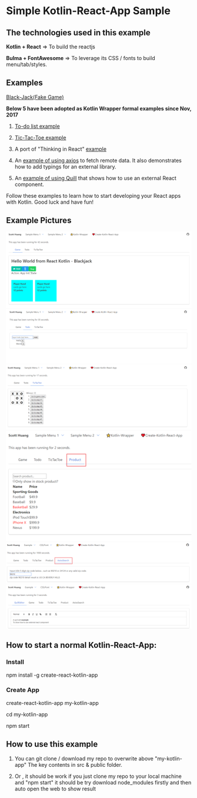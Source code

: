 # **Simple Kotlin-React-App Sample**

## The technologies used in this example  
**Kotlin + React**   => To build the reactjs

**Bulma + FontAwesome**  => To leverage its CSS / fonts to build menu/tab/styles.


## Examples  
[Black-Jack(Fake Game)](src/App/Game/gameUI.kt)

**Below 5 have been adopted as Kotlin Wrapper formal examples since Nov, 2017**

1. [To-do list example](https://github.com/JetBrains/kotlin-wrappers/blob/master/examples/src/main/kotlin/example/Todo.kt) 

2. [Tic-Tac-Toe example](https://github.com/JetBrains/kotlin-wrappers/blob/master/examples/src/main/kotlin/example/TicTacToe.kt)

3. A port of "Thinking in React" [example](https://github.com/JetBrains/kotlin-wrappers/blob/master/examples/src/main/kotlin/example/Product.kt)

4. An [example of using axios](https://github.com/JetBrains/kotlin-wrappers/blob/master/examples/src/main/kotlin/example/AxiosSearch.kt) to fetch remote data. It also demonstrates how to add typings for an external library.

5. An [example of using Quill](https://github.com/JetBrains/kotlin-wrappers/blob/master/examples/src/main/kotlin/example/Quill.kt) that shows how to use an external React component.

Follow these examples to learn how to start developing your React apps with Kotlin. Good luck and have fun! 


## Example Pictures
![Black-Jack](https://github.com/ScottHuangZL/my-kotlin-app/blob/master/src/App/SamplePicture/Blackjack.png)
![To-do](https://github.com/ScottHuangZL/my-kotlin-app/blob/master/src/App/SamplePicture/Todo.png)
![Tic-Tac-Toe](https://github.com/ScottHuangZL/my-kotlin-app/blob/master/src/App/SamplePicture/TicTacToe.png)
![Thinking-in-react](https://github.com/ScottHuangZL/my-kotlin-app/blob/master/src/App/SamplePicture/Product.png)
![Axios-Search](https://github.com/ScottHuangZL/my-kotlin-app/blob/master/src/App/SamplePicture/AxiosSearch.png)
![Quill-Editor](https://github.com/ScottHuangZL/my-kotlin-app/blob/master/src/App/SamplePicture/QuillEditor.png)

## How to start a normal Kotlin-React-App:
### Install
npm install -g create-react-kotlin-app

### Create App
create-react-kotlin-app my-kotlin-app

cd my-kotlin-app

npm start

## How to use this example
1. You can git clone / download my repo to overwrite above "my-kotlin-app"
The key contents in src & public folder.

2. Or , it should be work if you just clone my repo to your local machine and "npm start"
it should be try download node_modules firstly and then auto open the web to show result